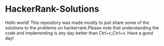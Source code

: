 # HackerRank-Solutions
Hello world!
This repository was made mostly to just share some of the solutions to the problems on hackerrank.Please note that understanding the code and implementing is any day better than Ctrl+c,Ctrl+v.
Have a good day!
